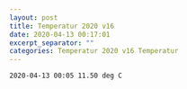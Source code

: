 ```yaml
---
layout: post
title: Temperatur 2020 v16
date: 2020-04-13 00:17:01
excerpt_separator: ""
categories: Temperatur 2020 v16 Temperatur
---
```

```
2020-04-13 00:05 11.50 deg C
```
